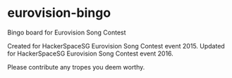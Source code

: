 # eurovision-bingo
Bingo board for Eurovision Song Contest

Created for HackerSpaceSG Eurovision Song Contest event 2015.
Updated for HackerSpaceSG Eurovision Song Contest event 2016.

Please contribute any tropes you deem worthy.
